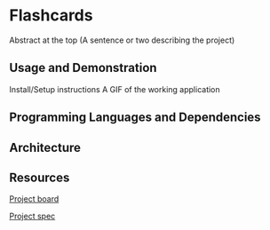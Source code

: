 # Flashcards

Abstract at the top (A sentence or two describing the project)

## Usage and Demonstration
Install/Setup instructions
A GIF of the working application

## Programming Languages and Dependencies

## Architecture

## Resources
[Project board](https://github.com/n0land0/flashcards/projects/1)

[Project spec](https://frontend.turing.edu/projects/flash-cards.html)

